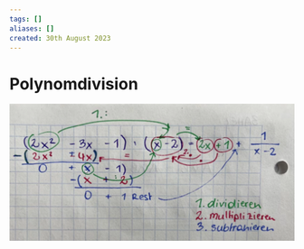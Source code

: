 ```yaml
---
tags: []
aliases: []
created: 30th August 2023
---
```


# Polynomdivision

![](../assets/Pasted%20image%2020230830161034.png)